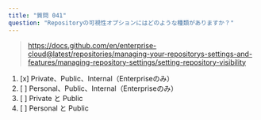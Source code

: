 ```yaml
---
title: "質問 041"
question: "Repositoryの可視性オプションにはどのような種類がありますか？"
---
```



> https://docs.github.com/en/enterprise-cloud@latest/repositories/managing-your-repositorys-settings-and-features/managing-repository-settings/setting-repository-visibility
1. [x] Private、Public、Internal（Enterpriseのみ）
1. [ ] Personal、Public、Internal（Enterpriseのみ）
1. [ ] Private と Public
1. [ ] Personal と Public
